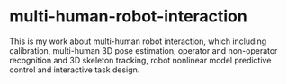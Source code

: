 # multi-human-robot-interaction

This is my work about multi-human robot interaction, which including calibration, multi-human 3D pose estimation, operator and non-operator recognition and 3D skeleton tracking, robot nonlinear model predictive control and interactive task design.
